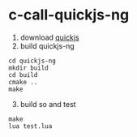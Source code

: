# c-call-quickjs-ng
1. download [quickjs](https://github.com/quickjs-ng/quickjs)
2. build quickjs-ng
```
cd quickjs-ng
mkdir build
cd build
cmake ..
make
```
3. build so and test
```
make
lua test.lua
```
